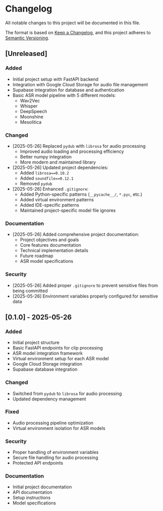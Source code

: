 # Changelog

All notable changes to this project will be documented in this file.

The format is based on [Keep a Changelog](https://keepachangelog.com/en/1.0.0/),
and this project adheres to [Semantic Versioning](https://semver.org/spec/v2.0.0.html).

## [Unreleased]

### Added
- Initial project setup with FastAPI backend
- Integration with Google Cloud Storage for audio file management
- Supabase integration for database and authentication
- Basic ASR model pipeline with 5 different models:
  - Wav2Vec
  - Whisper
  - DeepSpeech
  - Moonshine
  - Mesolitica

### Changed
- [2025-05-26] Replaced `pydub` with `librosa` for audio processing
  - Improved audio loading and processing efficiency
  - Better numpy integration
  - More modern and maintained library
- [2025-05-26] Updated project dependencies:
  - Added `librosa==0.10.2`
  - Added `soundfile==0.12.1`
  - Removed `pydub`
- [2025-05-26] Enhanced `.gitignore`:
  - Added Python-specific patterns (`__pycache__/`, `*.pyc`, etc.)
  - Added virtual environment patterns
  - Added IDE-specific patterns
  - Maintained project-specific model file ignores

### Documentation
- [2025-05-26] Added comprehensive project documentation:
  - Project objectives and goals
  - Core features documentation
  - Technical implementation details
  - Future roadmap
  - ASR model specifications

### Security
- [2025-05-26] Added proper `.gitignore` to prevent sensitive files from being committed
- [2025-05-26] Environment variables properly configured for sensitive data

## [0.1.0] - 2025-05-26 
### Added
- Initial project structure
- Basic FastAPI endpoints for clip processing
- ASR model integration framework
- Virtual environment setup for each ASR model
- Google Cloud Storage integration
- Supabase database integration

### Changed
- Switched from `pydub` to `librosa` for audio processing
- Updated dependency management

### Fixed
- Audio processing pipeline optimization
- Virtual environment isolation for ASR models

### Security
- Proper handling of environment variables
- Secure file handling for audio processing
- Protected API endpoints

### Documentation
- Initial project documentation
- API documentation
- Setup instructions
- Model specifications 